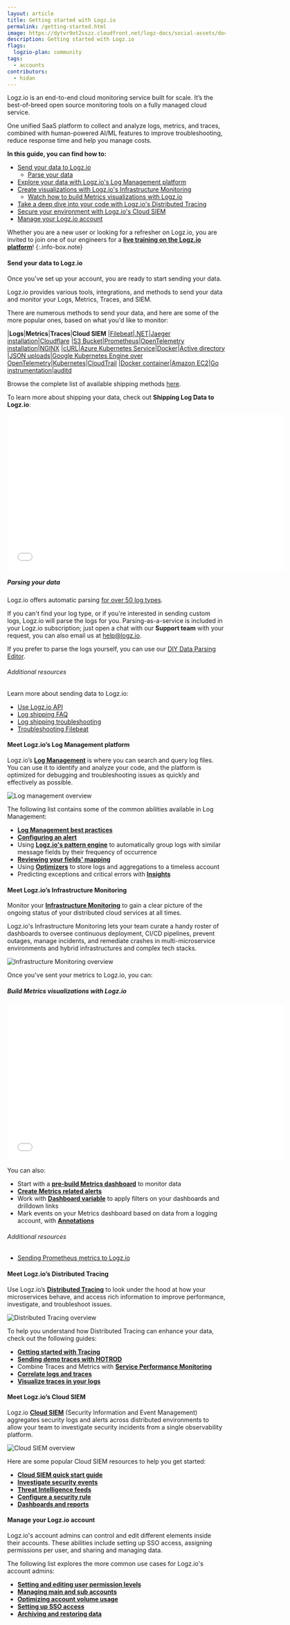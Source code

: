 ```yaml
---
layout: article
title: Getting started with Logz.io
permalink: /getting-started.html
image: https://dytvr9ot2sszz.cloudfront.net/logz-docs/social-assets/docs-social.jpg
description: Getting started with Logz.io
flags:
  logzio-plan: community
tags:
  - accounts
contributors:
  - hidan
---
```


Logz.io is an end-to-end cloud monitoring service built for scale. It’s the best-of-breed open source monitoring tools on a fully managed cloud service. 

One unified SaaS platform to collect and analyze logs, metrics, and traces, combined with human-powered AI/ML features to improve troubleshooting, reduce response time and help you manage costs.

**In this guide, you can find how to:**

* [Send your data to Logz.io](/getting-started.html#send-your-data-to-logzio)
  * [Parse your data](/getting-started.html#parsing-your-data)
* [Explore your data with Logz.io's Log Management platform](/getting-started.html#meet-logzios-log-management-platform)
* [Create visualizations with Logz.io's Infrastructure Monitoring](/getting-started.html#meet-logzios-infrastructure-monitoring)
  * [Watch how to build Metrics visualizations with Logz.io](/getting-started.html#build-metrics-visualizations-with-logzio)
* [Take a deep dive into your code with Logz.io's Distributed Tracing](/getting-started.html#meet-logzios-distributed-tracing)
* [Secure your environment with Logz.io's Cloud SIEM](/getting-started.html#meet-logzios-cloud-siem)
* [Manage your Logz.io account](/getting-started.html#manage-your-logzio-account)


Whether you are a new user or looking for a refresher on Logz.io, you are invited to join one of our engineers for a **[live training on the Logz.io platform](https://calendly.com/stevemccabe-logz/logz-io-training-101)**!
{:.info-box.note}

#### Send your data to Logz.io

Once you’ve set up your account, you are ready to start sending your data.

Logz.io provides various tools, integrations, and methods to send your data and monitor your Logs, Metrics, Traces, and SIEM.

There are numerous methods to send your data, and here are some of the more popular ones, based on what you'd like to monitor:

|**Logs**|**Metrics**|**Traces**|**Cloud SIEM**
|[Filebeat](https://app.logz.io/#/dashboard/send-your-data/log-sources/filebeat)|[.NET](https://app.logz.io/#/dashboard/send-your-data/prometheus-sources/dotnet-custom)|[Jaeger installation](https://app.logz.io/#/dashboard/send-your-data/tracing-sources/jaeger_collector)|[Cloudflare](https://app.logz.io/#/dashboard/send-your-data/security-sources/cloudflare)
|[S3 Bucket](https://app.logz.io/#/dashboard/send-your-data/log-sources/s3-bucket)|[Prometheus](https://app.logz.io/#/dashboard/send-your-data/prometheus-sources/prometheus-remote-write_shipping)|[OpenTelemetry installation](https://app.logz.io/#/dashboard/send-your-data/tracing-sources/opentelemetry)|[NGINX](https://app.logz.io/#/dashboard/send-your-data/security-sources/nginx)
|[cURL](https://app.logz.io/#/dashboard/send-your-data/log-sources/curl)|[Azure Kubernetes Service](https://app.logz.io/#/dashboard/send-your-data/prometheus-sources/otel-metrics-aks-helm)|[Docker](https://app.logz.io/#/dashboard/send-your-data/tracing-sources/docker-otel)|[Active directory](https://app.logz.io/#/dashboard/send-your-data/security-sources/active-directory-winserver)
|[JSON uploads](https://app.logz.io/#/dashboard/send-your-data/log-sources/json-uploads)|[Google Kubernetes Engine over OpenTelemetry](https://app.logz.io/#/dashboard/send-your-data/prometheus-sources/otel-metrics-gke-helm)|[Kubernetes](https://app.logz.io/#/dashboard/send-your-data/tracing-sources/otel-traces-helm)|[CloudTrail](https://app.logz.io/#/dashboard/send-your-data/security-sources/cloudtrail)
|[Docker container](https://app.logz.io/#/dashboard/send-your-data/log-sources/docker)|[Amazon EC2](https://app.logz.io/#/dashboard/send-your-data/prometheus-sources/aws-ec2-prometheus)|[Go instrumentation](https://app.logz.io/#/dashboard/send-your-data/tracing-sources/go-otel)|[auditd](https://app.logz.io/#/dashboard/send-your-data/security-sources/auditd)

Browse the complete list of available shipping methods [here](https://docs.logz.io/shipping/).

To learn more about shipping your data, check out **Shipping Log Data to Logz.io**:

<iframe class="vidyard_iframe" src="//play.vidyard.com/73rC8a2eWGzarBuUrSmuqu.html?" width=640 height=360 scrolling="no" frameborder="0" allowtransparency="true" allowfullscreen></iframe>


##### Parsing your data

Logz.io offers automatic parsing [for over 50 log types](https://docs.logz.io/user-guide/log-shipping/built-in-log-types.html).

If you can't find your log type, or if you're interested in sending custom logs, Logz.io will parse the logs for you. Parsing-as-a-service is included in your Logz.io subscription; just open a chat with our **Support team** with your request, you can also email us at [help@logz.io](mailto:help@logz.io).

If you prefer to parse the logs yourself, you can use our [DIY Data Parsing Editor](https://docs.logz.io/user-guide/mapping-and-parsing/sawmill-parsing.html). 

###### Additional resources

Learn more about sending data to Logz.io:

* [Use Logz.io API](https://docs.logz.io/api/)
* [Log shipping FAQ](https://docs.logz.io/user-guide/log-shipping/faqs-logs/)
* [Log shipping troubleshooting](https://docs.logz.io/user-guide/log-shipping/log-shipping-troubleshooting.html)
* [Troubleshooting Filebeat](https://docs.logz.io/user-guide/log-shipping/filebeat-troubleshooting/)

#### Meet Logz.io’s Log Management platform

Logz.io’s **[Log Management](https://app.logz.io/#/dashboard/kibana)** is where you can search and query log files. You can use it to identify and analyze your code, and the platform is optimized for debugging and troubleshooting issues as quickly and effectively as possible.

![Log management overview](https://dytvr9ot2sszz.cloudfront.net/logz-docs/accounts/log-management-screenshot.png)

The following list contains some of the common abilities available in Log Management:

* **[Log Management best practices](https://docs.logz.io/user-guide/kibana/best-practices.html)**
* **[Configuring an alert](https://app.logz.io/#/dashboard/alerts/v2019/new)**
* Using **[Logz.io's pattern engine](https://docs.logz.io/user-guide/kibana/log-patterns.html)** to automatically group logs with similar message fields by their frequency of occurrence
* **[Reviewing your fields' mapping](https://docs.logz.io/user-guide/kibana/mapping/)**
* Using **[Optimizers](https://docs.logz.io/user-guide/optimizers/)** to store logs and aggregations to a timeless account
* Predicting exceptions and critical errors with **[Insights](https://docs.logz.io/user-guide/insights/)**


#### Meet Logz.io’s Infrastructure Monitoring

Monitor your **[Infrastructure Monitoring](https://app.logz.io/#/dashboard/metrics)** to gain a clear picture of the ongoing status of your distributed cloud services at all times. 

Logz.io's Infrastructure Monitoring lets your team curate a handy roster of dashboards to oversee continuous deployment, CI/CD pipelines, prevent outages, manage incidents, and remediate crashes in multi-microservice environments and hybrid infrastructures and complex tech stacks.

![Infrastructure Monitoring overview](https://dytvr9ot2sszz.cloudfront.net/logz-docs/accounts/infrastructure-monitoring-dashboard.png)

Once you've sent your metrics to Logz.io, you can:

##### Build Metrics visualizations with Logz.io

<iframe class="vidyard_iframe" src="//play.vidyard.com/JbB9wzNxqfRqDP2nyNGdvA.html?" width=640 height=360 scrolling="no" frameborder="0" allowtransparency="true" allowfullscreen></iframe>

You can also:

* Start with a **[pre-build Metrics dashboard](https://docs.logz.io/user-guide/infrastructure-monitoring/metrics-dashboards)** to monitor data
* **[Create Metrics related alerts]()**
* Work with **[Dashboard variable](https://docs.logz.io/user-guide/infrastructure-monitoring/configure-metrics-drilldown-links.html)** to apply filters on your dashboards and drilldown links
* Mark events on your Metrics dashboard based on data from a logging account, with **[Annotations](https://docs.logz.io/user-guide/infrastructure-monitoring/annotations/)**

###### Additional resources

* [Sending Prometheus metrics to Logz.io](https://logz.io/learn/sending-prometheus-metrics-to-logzio/)


#### Meet Logz.io’s Distributed Tracing

Use Logz.io’s **[Distributed Tracing](https://app.logz.io/#/dashboard/jaeger)** to look under the hood at how your microservices behave, and access rich information to improve performance, investigate, and troubleshoot issues.

![Distributed Tracing overview](https://dytvr9ot2sszz.cloudfront.net/logz-docs/accounts/tracing-dashboard.png)

To help you understand how Distributed Tracing can enhance your data, check out the following guides:

* **[Getting started with Tracing](https://docs.logz.io/user-guide/distributed-tracing/getting-started-tracing/)**
* **[Sending demo traces with HOTROD](https://docs.logz.io/user-guide/distributed-tracing/trace-hotrod-demo)**
* Combine Traces and Metrics with **[Service Performance Monitoring](https://docs.logz.io/user-guide/distributed-tracing/service-performance-monitoring)**
* **[Correlate logs and traces](https://docs.logz.io/user-guide/distributed-tracing/correlate-traces/)**
* **[Visualize traces in your logs](https://docs.logz.io/user-guide/distributed-tracing/visualize-traces/)**


#### Meet Logz.io’s Cloud SIEM 

Logz.io **[Cloud SIEM](https://app.logz.io/#/dashboard/security/summary)** (Security Information and Event Management) aggregates security logs and alerts across distributed environments to allow your team to investigate security incidents from a single observability platform.

![Cloud SIEM overview](https://dytvr9ot2sszz.cloudfront.net/logz-docs/accounts/siem-dashboard.png)

Here are some popular Cloud SIEM resources to help you get started:

* **[Cloud SIEM quick start guide](https://docs.logz.io/user-guide/cloud-siem/quick-guide.html)**
* **[Investigate security events](https://docs.logz.io/user-guide/cloud-siem/security-events.html)**
* **[Threat Intelligence feeds](https://docs.logz.io/user-guide/cloud-siem/threat-intelligence.html)**
* **[Configure a security rule](https://docs.logz.io/user-guide/cloud-siem/manage-security-rules.html)**
* **[Dashboards and reports](https://docs.logz.io/user-guide/cloud-siem/dashboards/)**

#### Manage your Logz.io account

Logz.io's account admins can control and edit different elements inside their accounts. These abilities include setting up SSO access, assigning permissions per user, and sharing and managing data.

The following list explores the more common use cases for Logz.io's account admins:

* **[Setting and editing user permission levels](https://docs.logz.io/user-guide/users/)**
* **[Managing main and sub accounts](https://docs.logz.io/user-guide/accounts/)**
* **[Optimizing account volume usage](https://docs.logz.io/user-guide/accounts/manage-account-usage.html)**
* **[Setting up SSO access](https://docs.logz.io/user-guide/users/single-sign-on/)**
* **[Archiving and restoring data](https://docs.logz.io/user-guide/archive-and-restore/)**